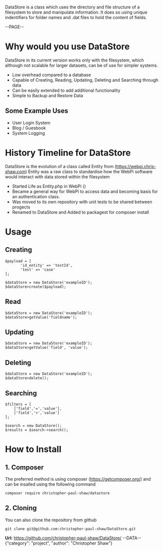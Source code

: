 DataStore is a class which uses the directory and file structure of a filesystem to store and manipulate information. It does so using unique indentifiers for folder names and .dat files to hold the content of fields.

--PAGE--

# Why would you use DataStore
DataStore in its current version works only with the filesystem, which although not scalable for larger datasets, can be of use for simpler systems.

- Low overhead compared to a database
- Capable of Creating, Reading, Updating, Deleting and Searching through data
- Can be easily extended to add additional functionality
- Simple to Backup and Restore Data

## Some Example Uses
- User Login System
- Blog / Guesbook 
- System Logging

# History Timeline for DataStore
DataStore is the evolution of a class called Entity from (https://webpi.chris-shaw.com) Entity was a raw class to standardise how the WebPi software would interact with data stored within the filesystem

- Started Life as Entity.php in WebPi ()
- Became a general way for WebPi to access data and becoming basis for an authentication class.
- Was moved to its own repository with unit tests to be shared between progects
- Renamed to DataStore and Added to packagest for composer install

# Usage

## Creating

    $payload = [
           'id_entity' => 'testId',
           'test' => 'case'
    ];
              
    $dataStore = new DataStore('exampleID');
    $dataStore>create($payload);

## Read
              
    $dataStore = new DataStore('exampleID');
    $dataStore>getValue('fieldname');

## Updating

    $dataStore = new DataStore('exampleID');
    $dataStore>getValue('field', 'value');

## Deleting
    
    $dataStore = new DataStore('exampleID');
    $dataStore>delete();
    
## Searching

    $filters = [
        ['field','=','value'],
        ['field','>','value']
    ];
    
    $search = new DataStore();
    $results = $search->search();

# How to Install

## 1. Composer
The preferred method is using composer (https://getcomposer.org/) and can be insalled using the following command

    composer require christopher-paul-shaw/datastore 

## 2. Cloning
You can also clone the repository from github

    git clone git@github.com:christopher-paul-shaw/DataStore.git


**Url:** https://github.com/christopher-paul-shaw/DataStore/
--DATA--
{"category": "project", "author": "Christopher Shaw"}
